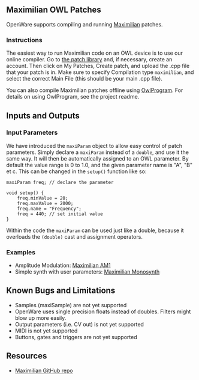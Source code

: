 ## Maximilian OWL Patches

OpenWare supports compiling and running [Maximilian](https://github.com/micknoise/Maximilian/) patches.

### Instructions
The easiest way to run Maximilian code on an OWL device is to use our online compiler. Go to [the patch library](https://www.rebeltech.org/patch-library/patches/my-patches/) and, if necessary, create an account. Then click on My Patches, Create patch, and upload the .cpp file that your patch is in. Make sure to specify Compilation type `maximilian`, and select the correct Main File (this should be your main .cpp file).

You can also compile Maximilian patches offline using [OwlProgram](https://github.com/pingdynasty/OwlProgram). For details on using OwlProgram, see the project readme.

## Inputs and Outputs

### Input Parameters
We have introduced the `maxiParam` object to allow easy control of patch parameters. Simply declare a `maxiParam` instead of a `double`, and use it the same way. It will then be automatically assigned to an OWL parameter. By default the value range is 0 to 1.0, and the given parameter name is "A", "B" et c. This can be changed in the `setup()` function like so:

```
maxiParam freq; // declare the parameter

void setup() {
    freq.minValue = 20;
    freq.maxValue = 2000;
    freq.name = "Frequency";
    freq = 440; // set initial value
}
```

Within the code the `maxiParam` can be used just like a double, because it overloads the `(double)` cast and assignment operators.

### Examples

- Amplitude Modulation: [Maximilian AM1](https://www.rebeltech.org/patch-library/patch/Maximilian_AM1)
- Simple synth with user parameters: [Maximilian Monosynth](https://www.rebeltech.org/patch-library/patch/Maximilian_Monosynth)

## Known Bugs and Limitations
* Samples (maxiSample) are not yet supported
* OpenWare uses single precision floats instead of doubles. Filters might blow up more easily.
* Output parameters (i.e. CV out) is not yet supported
* MIDI is not yet supported
* Buttons, gates and triggers are not yet supported

## Resources

* [Maximilian GitHub repo](https://github.com/micknoise/Maximilian/)
